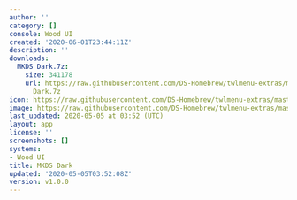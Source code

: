 ```yaml
---
author: ''
category: []
console: Wood UI
created: '2020-06-01T23:44:11Z'
description: ''
downloads:
  MKDS Dark.7z:
    size: 341178
    url: https://raw.githubusercontent.com/DS-Homebrew/twlmenu-extras/master/_nds/TWiLightMenu/akmenu/themes/MKDS
      Dark.7z
icon: https://raw.githubusercontent.com/DS-Homebrew/twlmenu-extras/master/unistore/icons/ak.png
image: https://raw.githubusercontent.com/DS-Homebrew/twlmenu-extras/master/unistore/icons/ak.png
last_updated: 2020-05-05 at 03:52 (UTC)
layout: app
license: ''
screenshots: []
systems:
- Wood UI
title: MKDS Dark
updated: '2020-05-05T03:52:08Z'
version: v1.0.0
---
```


